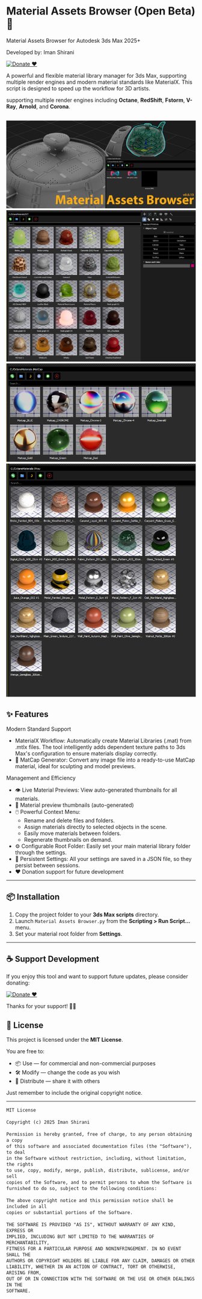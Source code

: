 # Material Assets Browser (Open Beta) 🚀
Material Assets Browser for Autodesk 3ds Max 2025+

Developed by: Iman Shirani

[![Donate ❤️](https://img.shields.io/badge/Donate-PayPal-blue.svg)](https://www.paypal.com/donate/?hosted_button_id=LAMNRY6DDWDC4)


A powerful and flexible material library manager for 3ds Max, supporting multiple render engines and modern material standards like MaterialX. This script is designed to speed up the workflow for 3D artists.

supporting multiple render engines including **Octane**, **RedShift**, **Fstorm**, **V-Ray**, **Arnold**, and **Corona**.

![screenshot](etc/screenshots/overview1.jpg)
![screenshot](etc/screenshots/overview.jpg)
![screenshot](etc/screenshots/MatCap.png)
![screenshot](etc/screenshots/Vray.png)
---

## ✨ Features

Modern Standard Support
- MaterialX Workflow: Automatically create Material Libraries (.mat) from .mtlx files. The tool intelligently adds dependent texture paths to 3ds Max's configuration to ensure materials display correctly.
- 🎡 MatCap Generator: Convert any image file into a ready-to-use MatCap material, ideal for sculpting and model previews.

Management and Efficiency
- 👁️ Live Material Previews: View auto-generated thumbnails for all materials.
- 🎨 Material preview thumbnails (auto-generated)
- 🖱️ Powerful Context Menu:
  - Rename and delete files and folders.
  - Assign materials directly to selected objects in the scene.
  - Easily move materials between folders.
  - Regenerate thumbnails on demand.
- ⚙️ Configurable Root Folder: Easily set your main material library folder through the settings.
- 💾 Persistent Settings: All your settings are saved in a JSON file, so they persist between sessions.
- ❤️ Donation support for future development

---

## 📦 Installation

1. Copy the project folder to your **3ds Max scripts** directory.
2. Launch `Material Assets Browser.py` from the **Scripting > Run Script...** menu.
3. Set your material root folder from **Settings**.

---

## ☕ Support Development

If you enjoy this tool and want to support future updates, please consider donating:

[![Donate ❤️](https://img.shields.io/badge/Donate-PayPal-blue.svg)](https://www.paypal.com/donate/?hosted_button_id=LAMNRY6DDWDC4)

Thanks for your support! 🙏✨

## 📜 License

This project is licensed under the **MIT License**.

You are free to:
- 📦 Use — for commercial and non-commercial purposes
- 🛠️ Modify — change the code as you wish
- 🚀 Distribute — share it with others

Just remember to include the original copyright notice.

---

```
MIT License

Copyright (c) 2025 Iman Shirani

Permission is hereby granted, free of charge, to any person obtaining a copy
of this software and associated documentation files (the "Software"), to deal
in the Software without restriction, including, without limitation, the rights
to use, copy, modify, merge, publish, distribute, sublicense, and/or sell
copies of the Software, and to permit persons to whom the Software is
furnished to do so, subject to the following conditions:

The above copyright notice and this permission notice shall be included in all
copies or substantial portions of the Software.

THE SOFTWARE IS PROVIDED "AS IS", WITHOUT WARRANTY OF ANY KIND, EXPRESS OR
IMPLIED, INCLUDING BUT NOT LIMITED TO THE WARRANTIES OF MERCHANTABILITY,
FITNESS FOR A PARTICULAR PURPOSE AND NONINFRINGEMENT. IN NO EVENT SHALL THE
AUTHORS OR COPYRIGHT HOLDERS BE LIABLE FOR ANY CLAIM, DAMAGES OR OTHER
LIABILITY, WHETHER IN AN ACTION OF CONTRACT, TORT OR OTHERWISE, ARISING FROM,
OUT OF OR IN CONNECTION WITH THE SOFTWARE OR THE USE OR OTHER DEALINGS IN THE
SOFTWARE.
```

